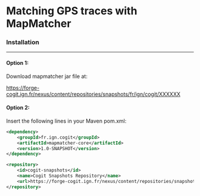 


Matching GPS traces with MapMatcher
===================



### Installation
------------------------

#### Option 1: 

Download mapmatcher jar file at:

https://forge-cogit.ign.fr/nexus/content/repositories/snapshots/fr/ign/cogit/XXXXXX


#### Option 2: 

Insert the following lines in your Maven pom.xml:

```xml
<dependency>
	<groupId>fr.ign.cogit</groupId>
	<artifactId>mapmatcher-core</artifactId>
	<version>1.0-SNAPSHOT</version>
</dependency>
```

```xml
<repository>
	<id>cogit-snapshots</id>
	<name>Cogit Snapshots Repository</name>
	<url>https://forge-cogit.ign.fr/nexus/content/repositories/snapshots/fr/ign/cogit/mapmatcher-core/1.0-SNAPSHOT/mapmatcher-core-1.0-20180619.165622-1.jar</url>
</repository>
```